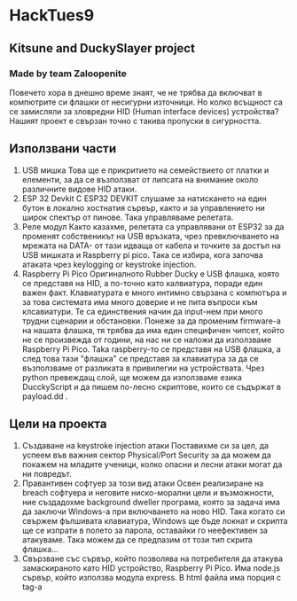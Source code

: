 # HackTues9 
## Kitsune and DuckySlayer project
### Made by team Zaloopenite

Повечето хора в днешно време знаят, че не трябва да включват в компютрите си флашки от несигурни източници. Но колко всъщност са се замисляли за зловредни HID (Human interface devices) устройства? Нашият проект е свързан точно с такива пропуски в сигурността. 

## Използвани части
1. USB мишка
Това ще е прикритието на семействието от платки и елементи, за да се възползват от липсата на внимание около различните видове HID атаки.
2. ESP 32 Devkit
С ESP32 DEVKIT слушаме за натискането на един бутон в локално хостнатия сървър, както и за управлението ни широк спектър от пинове. Така управляваме релетата.
3. Реле модул
Както казахме, релетата са управлявани от ESP32 за да променят собственикът на USB връзката, чрез превключването на мрежата на DATA- от тази идваща от кабела и точките за достъп на USB мишката и Raspberry pi pico. Така се избира, кога започва атаката чрез keylogging or keystroke injection.
4. Raspberry Pi Pico
Оригиналното Rubber Ducky е USB флашка, която се представя на HID, а по-точно като калвиатура, поради един важен факт. Клавиатурата е много интимно свързана с компютъра и за това системата има много доверие и не пита въпроси към клсавиатури. Те са единствения начин да input-нем при много трудни сценарии и обстановки. Понеже за да променим firmware-а на нашата флашка, тя трябва да има един специфичен чипсет, който не се произвежда от години, на нас ни се наложи да използваме Raspberry Pi Pico. Taka raspberry-то се представя на USB флашка, а след това тази "флашка" се представя за клавиатура за да се възползваме от разликата в привилегии на устройствата. Чрез python превеждащ слой, ще можем да използваме езика DucckyScript и да пишем по-лесно скриптове, които се съдържат в payload.dd . 

## Цели на проекта
1. Създаване на keystroke injection атаки
Поставихме си за цел, да успеем във важния сектор Physical/Port Security за да можем да покажем на младите ученици, колко опасни и лесни атаки могат да ни повредът.
2. Правантивен софтуер за този вид атаки
Освен реализиране на breach софтуера и неговите ниско-морални цели и възможности, ние създадохме background dweller програма, която за задача има да заключи Windows-а при включването на ново HID. Така когато си свържем фълшивата клавиатура, Windows ще бъде локнат и скрипта ще се изпрати в полето за парола, оставайки го неефективен за атакуваме. Така можем да се предпазим от този тип скрита флашка...  
3. Свързване със сървър, който позволява на потребителя да атакува замаскираното като HID устройство, Raspberry Pi Pico.
Има node.js сървър, който използва модула express. В html файла има порция с tag-а <script>, в който имаше просто javascript за да се променят картината на сайта, както и цвета на част от текста. При натискане на бутона се извиква функция, която изпълнява XML услуга. ESP31 DEVKIT-a когато получава request за натиснатия бутон, превключва един от двата DATA сигнала от USB кабела. От началното устройство мишка до "клавиатурата" ни на Razpberry Pi Pico платформата.
